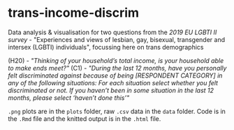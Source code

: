# trans-income-discrim
 
Data analysis & visualisation for two questions from the *2019 EU LGBTI II survey* - "Experiences and views of lesbian, gay, bisexual, transgender and intersex (LGBTI) individuals", focussing here on trans demographics

(H20) - _"Thinking of your household’s total income, is your household able to make ends meet?"_
(C1) - _"During the last 12 months, have you personally felt discriminated against because of being [RESPONDENT CATEGORY] in any of the following situations:  For each situation select whether you felt discriminated or not. If you haven’t been in some situation in the last 12 months, please select ‘haven’t done this’"_

`.png` plots are in the `plots` folder, raw `.csv` data in the `data` folder. Code is in the `.Rmd` file and the knitted output is in the `.html` file. 
